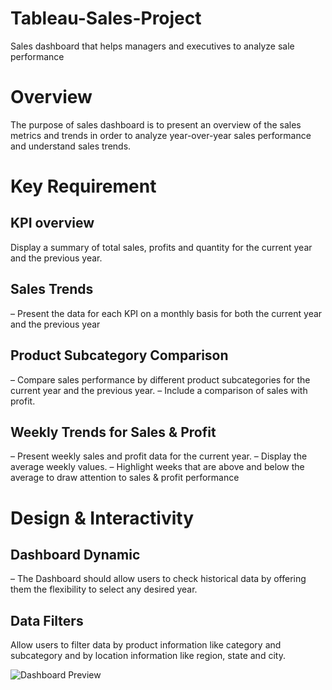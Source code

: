 # Tableau-Sales-Project
Sales dashboard that helps managers and executives to analyze sale performance
# Overview 
The purpose of sales dashboard is to present an overview of the sales metrics and trends in order to analyze year-over-year sales performance and understand sales trends.
# Key Requirement
## KPI overview
Display a summary of total sales, profits and quantity for the current year and the previous year.
## Sales Trends
 – Present the data for each KPI on a monthly basis for both the current year and the previous year
## Product Subcategory Comparison
 – Compare sales performance by different product subcategories for the current year and the previous year.
 – Include a comparison of sales with profit.
## Weekly Trends for Sales & Profit
 – Present weekly sales and profit data for the current year.
 – Display the average weekly values.
 – Highlight weeks that are above and below the average to draw attention to sales & profit performance
# Design & Interactivity 
## Dashboard Dynamic
 – The Dashboard should allow users to check historical data by offering them the flexibility to select any desired year.
## Data Filters
Allow users to filter data by product information like category and subcategory and by location information like region, state and city.

![Dashboard Preview](dashboard.png)

